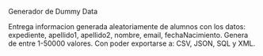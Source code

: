 Generador de Dummy Data

  Entrega informacion generada aleatoriamente de alumnos con los datos: expediente, apellido1, apellido2, nombre, email, fechaNacimiento.
  Genera de entre 1-50000 valores.
  Con poder exportarse a: CSV, JSON, SQL y XML.
	
